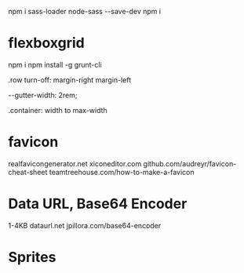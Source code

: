 npm i sass-loader node-sass --save-dev
npm i

# flexboxgrid
npm i
npm install -g grunt-cli

.row turn-off:
margin-right
margin-left

--gutter-width: 2rem;

.container:
width to max-width

# favicon
realfavicongenerator.net
xiconeditor.com
github.com/audreyr/favicon-cheat-sheet
teamtreehouse.com/how-to-make-a-favicon

# Data URL, Base64 Encoder
1-4KB
dataurl.net
jpillora.com/base64-encoder

# Sprites

